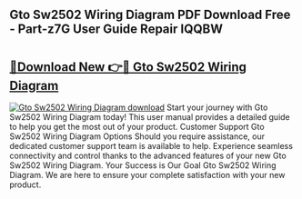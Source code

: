 ## Gto Sw2502 Wiring Diagram PDF Download Free - Part-z7G User Guide Repair IQQBW

# <h2><a href="http://dfiffdf.blite.top/?on=Gto+Sw2502+Wiring+Diagram">🔗Download New 👉🔴 Gto Sw2502 Wiring Diagram</a></h2>

[![Gto Sw2502 Wiring Diagram download](https://i.imgur.com/lujVjoI.png)](http://dfiffdf.blite.top/?on=Gto+Sw2502+Wiring+Diagram)
Start your journey with Gto Sw2502 Wiring Diagram today! This user manual provides a detailed guide to help you get the most out of your product. Customer Support Gto Sw2502 Wiring Diagram Options Should you require assistance, our dedicated customer support team is available to help. Experience seamless connectivity and control thanks to the advanced features of your new Gto Sw2502 Wiring Diagram. Your Success is Our Goal Gto Sw2502 Wiring Diagram. We are here to ensure your complete satisfaction with your new product.
